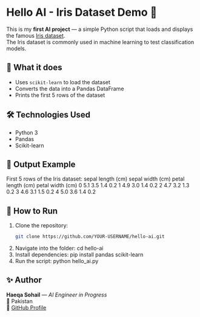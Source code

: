# Hello AI - Iris Dataset Demo 🌸

This is my **first AI project** — a simple Python script that loads and displays the famous [Iris dataset](https://archive.ics.uci.edu/ml/datasets/iris).  
The Iris dataset is commonly used in machine learning to test classification models.

## 📌 What it does
- Uses `scikit-learn` to load the dataset  
- Converts the data into a Pandas DataFrame  
- Prints the first 5 rows of the dataset  

## 🛠 Technologies Used
- Python 3
- Pandas
- Scikit-learn

## 📂 Output Example
First 5 rows of the Iris dataset:
   sepal length (cm)  sepal width (cm)  petal length (cm)  petal width (cm)
0                5.1               3.5                1.4               0.2
1                4.9               3.0                1.4               0.2
2                4.7               3.2                1.3               0.2
3                4.6               3.1                1.5               0.2
4                5.0               3.6                1.4               0.2
## 🚀 How to Run
1. Clone the repository:
   ```bash
   git clone https://github.com/YOUR-USERNAME/hello-ai.git
2. Navigate into the folder:
   cd hello-ai
3. Install dependencies:
   pip install pandas scikit-learn
4. Run the script:
   python hello_ai.py
## ✨ Author
**Haeqa Sohail** — *AI Engineer in Progress*  
📍 Pakistan  
🔗 [GitHub Profile](https://github.com/haeqa)
